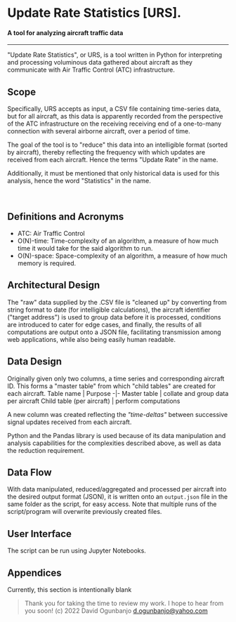 # Update Rate Statistics [URS].
#### A tool for analyzing aircraft traffic data 
_______

"Update Rate Statistics", or URS, is a tool written in Python for interpreting and processing voluminous data gathered about aircraft as they communicate with Air Traffic Control (ATC) infrastructure. 

## Scope
Specifically, URS accepts as input, a CSV file containing time-series data, but for all aircraft, as this data is apparently recorded from the perspective of the ATC infrastructure on the receiving receiving end of a one-to-many connection with several airborne aircraft, over a period of time.

The goal of the tool is to "reduce" this data into an intelligible format (sorted by aircraft), thereby reflecting the frequency with which updates are received from each aircraft.  Hence the terms "Update Rate" in the name.

Additionally, it must be mentioned that only historical data is used for this analysis, hence the word "Statistics" in the name.

 

## Definitions and Acronyms

- ATC: Air Traffic Control
- O(N)-time: Time-complexity of an algorithm, a measure of how much time it would take for the said algorithm to run.
- O(N)-space: Space-complexity of an algorithm, a measure of how much memory is required.

## Architectural Design 

The "raw" data supplied by the .CSV file is "cleaned up" by converting from string format to date (for intelligible calculations), the aircraft identifier ("target address") is used to group data before it is processed, conditions are introduced to cater for edge cases, and finally, the results of all computations are output onto a JSON file, facilitating transmission among web applications, while also being easily human readable. 


## Data Design

Originally given only two columns, a time series and corresponding aircraft ID. This forms a "master table" from which "child tables" are created for each aircraft.
Table name | Purpose
-|- 
Master table | collate and group data per aircraft
Child table (per aircraft) | perform computations


A new column was created reflecting the *"time-deltas"* between successive signal updates received from each aircraft.

Python and the Pandas library is used because of its data manipulation and analysis capabilities for the complexities described above, as well as data the reduction requirement.


## Data Flow
With data manipulated, reduced/aggregated and processed per aircraft into the desired output format (JSON), it is written onto an `output.json` file in the same folder as the script, for easy access. Note that multiple runs of the script/program will overwrite previously created files.

## User Interface

The script can be run using Jupyter Notebooks.

## Appendices
Currently, this section is intentionally blank
>Thank you for taking the time to review my work.  I hope to hear from you soon!
(c) 2022 David Ogunbanjo
d.ogunbanjo@yahoo.com
